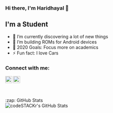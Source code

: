 ### Hi there, I'm Haridhayal 👋


## I'm a Student


- 🌱 I’m currently discovering a lot of new things
- 👯 I’m building ROMs for Android devices
- 🥅 2020 Goals: Focus more on academics
- ⚡ Fun fact: I love Cars

### Connect with me:


[<img align="left" alt="Haridhayal | XDA" width="22px" src="https://cdn.jsdelivr.net/npm/simple-icons@3.11.0/icons/xdadevelopers.svg" />][xda]
[<img align="left" alt="Haridhayal | Telegram" width="22px" src="https://cdn.jsdelivr.net/npm/simple-icons@3.11.0/icons/telegram.svg" />][telegram]

<br />
<br />
<br />
<br />

<summary>:zap: GitHub Stats</summary>

<img align="left" alt="codeSTACKr's GitHub Stats" src="https://github-readme-stats.vercel.app/api?username=haridhayal11&show_icons=true&hide_border=true" />


[xda]: https://forum.xda-developers.com/member.php?u=9053429
[telegram]: https://t.me/haridhayal
